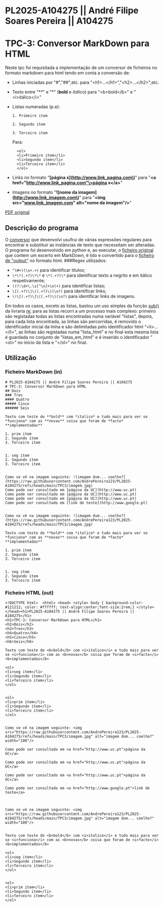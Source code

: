 # PL2025-A104275 || André Filipe Soares Pereira || A104275
# TPC-3: Conversor MarkDown para HTML

Neste tpc foi requisitada a implementação de um conversor de ficheiros no formato markdown para html tendo em conta a conversão de:
  - Linhas iniciadas por "#","##",etc. para "\<h1\>...\</h1\>","\<h2\>...\</h2\>",etc.
  - Texto entre "**" e "*" (**bold** e *itálico*) para "\<b\>bold\</b\>" e "\<i\>itálico\</i\>"
  - Listas numeradas (p.e):
    
        1. Primeiro item
    
        2. Segundo item
    
        3. Terceiro item
    Para:
    ```
      <ol>
      <li>Primeiro item</li>
      <li>Segundo item</li>
      <li>Terceiro item</li>
      </ol>
  - Links no formato "**\[página x\]\(http://www.link_pagina.com\)**" para "**\<a href="http://www.link_pagina.com"\>página x\</a\>**"
  - Imagens no formato  "**!\[nome da imagem\]\(http://www.link_imagem.com\)**" para "**\<img src="www.link_imagem.com" alt="nome da imagem"/\>**"



[PDF original](https://github.com/AndrePereira123/PL2025-A104275/blob/main/TPC3/tpc3.pdf)

## Descrição do programa

O [conversor](https://github.com/AndrePereira123/PL2025-A104275/blob/main/TPC3/Conversor.py) que desenvolvi usufrui de várias expressões regulares para encontrar e substituir as instâncias de texto que necessitam ser alteradas. O programa foi desenvolvido em python e, ao executar, o [ficheiro original](https://github.com/AndrePereira123/PL2025-A104275/blob/main/TPC3/Original.md) que contem um excerto em MarkDown, é lido e convertido para o [ficheiro de "output"](https://github.com/AndrePereira123/PL2025-A104275/blob/main/TPC3/output.html) no formato html. 
###Regex utilizados:
  - ``` ^(#+)(\s+.+) ``` para identificar títulos;
  - ``` \*\*(.+?)\*\* ``` e ``` \*(.+?)\* ```  para identificar texto a negrito e em itálico respetivamente;
  - ``` ((?:\d+\.\s[^\n]+\n)+) ``` para identificar listas;
  - ``` \[(.+?)\]\((.+?)\)(\n?) ``` para identificar links;
  - ``` \!\[(.+?)\]\((.+?)\)(\n?) ``` para identificar links de imagens.

Em todos os casos, exceto as listas, bastou um uso simples da função [sub()](https://docs.python.org/3/library/re.html#re.sub) da livraria [re](https://docs.python.org/3/library/re.html); para as listas recorri a um processo mais complexo: primeiro são registadas todas as listas encontradas numa variável "listas", depois, para cada lista encontrada, as linhas são percorridas, é removido o identificador inicial da linha e são delimitadas pelo identificador html "\<li\>...\</li\>", as linhas são registadas numa "lista_html" e no final esta mesma lista é guardada no conjunto de "listas_em_html" e é inserido o identificador "\<ol\>" no início da lista e "\</ol\>" no final. 

## Utilização

### Ficheiro MarkDown (in)
```
# PL2025-A104275 || André Filipe Soares Pereira || A104275
# TPC-3: Conversor MarkDown para HTML
## Dois 
### Tres
#### Quatro
##### Cinco
###### Seis

Texto com teste de **bold** com *italico* e tudo mais para ver se *funciona* com as **novas** coisa que foram de *facto* **implementadas**

1. prim item
2. Segundo item
3. Terceiro item


1. seg item
2. Segundo item
3. Terceiro item


Como se vê na imagem seguinte: ![imagem dum... coelho?](https://raw.githubusercontent.com/AndrePereira123/PL2025-A104275/refs/heads/main/TPC3/imagem.jpg)
Como pode ser consultado em [página da UC](http://www.uc.pt)
Como pode ser consultado em [página da UC](http://www.uc.pt)
Como pode ser consultado em [página da UC](http://www.uc.pt)
Como pode ser consultado em [link de teste](http://www.google.pt)


Como se vê na imagem seguinte: ![imagem dum... coelho?](https://raw.githubusercontent.com/AndrePereira123/PL2025-A104275/refs/heads/main/TPC3/imagem.jpg)

Texto com teste de **bold** com *italico* e tudo mais para ver se *funciona* com as **novas** coisa que foram de *facto* **implementadas**

1. prim item
2. Segundo item
3. Terceiro item


1. seg item
2. Segundo item
3. Terceiro item
```
### Ficheiro HTML (out)
```
<!DOCTYPE html>  <html> <head> <style> body { background-color: #121212; color: #ffffff; text-align:center;font-size:2rem;} </style> </head><h1>PL2025-A104275 || André Filipe Soares Pereira || A104275</h1>
<h1>TPC-3: Conversor MarkDown para HTML</h1>
<h2>Dois</h2>
<h3>Tres</h3>
<h4>Quatro</h4>
<h5>Cinco</h5>
<h6>Seis</h6>

Texto com teste de <b>bold</b> com <i>italico</i> e tudo mais para ver se <i>funciona</i> com as <b>novas</b> coisa que foram de <i>facto</i> <b>implementadas</b>

<ol>
<li>seg item</li>
<li>Segundo item</li>
<li>Terceiro item</li>
</ol>


<ol>
<li>prim item</li>
<li>Segundo item</li>
<li>Terceiro item</li>
</ol>


Como se vê na imagem seguinte: <img src="https://raw.githubusercontent.com/AndrePereira123/PL2025-A104275/refs/heads/main/TPC3/imagem.jpg" alt="imagem dum... coelho?" width="100"/>

Como pode ser consultado em <a href="http://www.uc.pt">página da UC</a>

Como pode ser consultado em <a href="http://www.uc.pt">página da UC</a>

Como pode ser consultado em <a href="http://www.uc.pt">página da UC</a>

Como pode ser consultado em <a href="http://www.google.pt">link de teste</a>



Como se vê na imagem seguinte: <img src="https://raw.githubusercontent.com/AndrePereira123/PL2025-A104275/refs/heads/main/TPC3/imagem.jpg" alt="imagem dum... coelho?" width="100"/>


Texto com teste de <b>bold</b> com <i>italico</i> e tudo mais para ver se <i>funciona</i> com as <b>novas</b> coisa que foram de <i>facto</i> <b>implementadas</b>

<ol>
<li>seg item</li>
<li>Segundo item</li>
<li>Terceiro item</li>
</ol>


<ol>
<li>prim item</li>
<li>Segundo item</li>
<li>Terceiro item</li>
</ol>
```

